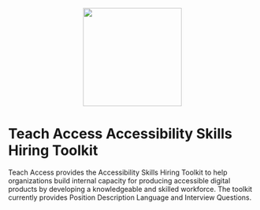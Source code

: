 <p align="center"><img src="https://github.com/teachaccess/accessibility-skills-hiring-toolkit/blob/gh-pages/images/teach_access_logo.svg" alt="" width=200></p>
<h1>Teach Access Accessibility Skills Hiring Toolkit</h1>
<p>Teach Access provides the Accessibility Skills Hiring Toolkit to help organizations build internal capacity for producing accessible digital products by developing a knowledgeable and skilled workforce. The toolkit currently provides Position Description Language and Interview Questions.</p>
